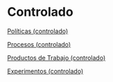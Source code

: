# Controlado

[Políticas (controlado)](Controlado%2022e4d144a8f047fb836aa77da202a397/Poli%CC%81ticas%20(controlado)%2073da36407f9a46559455c6422b0f6500.md)

[Procesos (controlado)](Controlado%2022e4d144a8f047fb836aa77da202a397/Procesos%20(controlado)%20fac78b4699564ea0915cdcb6bf4132b2.md)

[Productos de Trabajo (controlado)](Controlado%2022e4d144a8f047fb836aa77da202a397/Productos%20de%20Trabajo%20(controlado)%20669faab4124f498a9dc219143d8d9a6b.md)

[Experimentos (controlado)](Controlado%2022e4d144a8f047fb836aa77da202a397/Experimentos%20(controlado)%20eaf6b3abcdc94e0a88c8186fc9bf03ad.md)